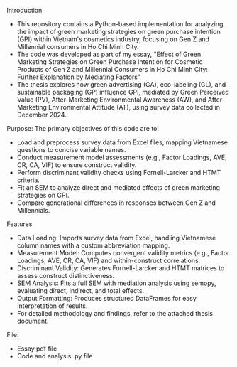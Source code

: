 Introduction
+ This repository contains a Python-based implementation for analyzing the impact of green marketing strategies on green purchase intention (GPI) within Vietnam's cosmetics industry, focusing on Gen Z and Millennial consumers in Ho Chi Minh City. 
+ The code was developed as part of my essay, "Effect of Green Marketing Strategies on Green Purchase Intention for Cosmetic Products of Gen Z and Millennial Consumers in Ho Chi Minh City: Further Explanation by Mediating Factors"
+ The thesis explores how green advertising (GA), eco-labeling (GL), and sustainable packaging (GP) influence GPI, mediated by Green Perceived Value (PV), After-Marketing Environmental Awareness (AW), and After-Marketing Environmental Attitude (AT), using survey data collected in December 2024.

Purpose: The primary objectives of this code are to:
+ Load and preprocess survey data from Excel files, mapping Vietnamese questions to concise variable names.
+ Conduct measurement model assessments (e.g., Factor Loadings, AVE, CR, CA, VIF) to ensure construct validity.
+ Perform discriminant validity checks using Fornell-Larcker and HTMT criteria.
+ Fit an SEM to analyze direct and mediated effects of green marketing strategies on GPI.
+ Compare generational differences in responses between Gen Z and Millennials.

Features
+ Data Loading: Imports survey data from Excel, handling Vietnamese column names with a custom abbreviation mapping.
+ Measurement Model: Computes convergent validity metrics (e.g., Factor Loadings, AVE, CR, CA, VIF) and within-construct correlations.
+ Discriminant Validity: Generates Fornell-Larcker and HTMT matrices to assess construct distinctiveness.
+ SEM Analysis: Fits a full SEM with mediation analysis using semopy, evaluating direct, indirect, and total effects.
+ Output Formatting: Produces structured DataFrames for easy interpretation of results.
+ For detailed methodology and findings, refer to the attached thesis document.

File:
+ Essay pdf file
+ Code and analysis .py file
